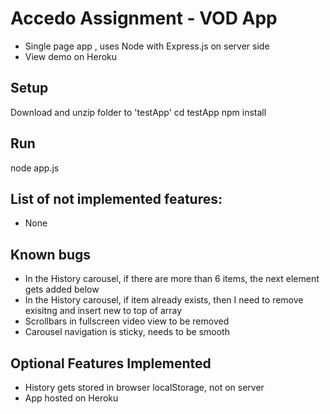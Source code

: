 # Accedo Assignment - VOD App 

- Single page app , uses Node with Express.js on server side
- View demo on Heroku


## Setup

Download and unzip folder to 'testApp' 
cd testApp
npm install

## Run

node app.js


 ## List of not implemented features:
 - None
 
 ## Known bugs
 -  In the History carousel, if there are more than 6 items, the next element gets added below
 -  In the History carousel, if item already exists, then I need to remove exisitng and insert new to top of array
 -  Scrollbars in fullscreen video view to be removed
 - 	Carousel navigation is sticky,  needs to be smooth

 ## Optional Features Implemented
 - History gets stored in browser localStorage, not on server 
 - App hosted on Heroku






 
